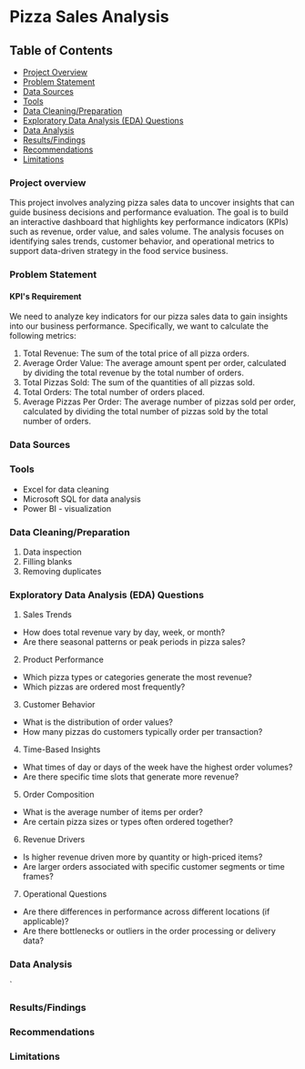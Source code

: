 # Pizza Sales Analysis

## Table of Contents 

- [Project Overview](#project-overview)
- [Problem Statement](#problem-statement)
- [Data Sources](#data-sources)
- [Tools](#tools)
- [Data Cleaning/Preparation](#data-cleaningpreparation)
- [Exploratory Data Analysis (EDA) Questions](#exploratory-data-analysis-eda-questions)
- [Data Analysis](#data-analysis)
- [Results/Findings](#resultsfindings)
- [Recommendations](#recommendations)
- [Limitations](#limitations)


### Project overview 

This project involves analyzing pizza sales data to uncover insights that can guide business decisions and performance evaluation. The goal is to build an interactive dashboard that highlights key performance indicators (KPIs) such as revenue, order value, and sales volume. The analysis focuses on identifying sales trends, customer behavior, and operational metrics to support data-driven strategy in the food service business.


### Problem Statement 

  #### KPI's Requirement 

We need to analyze key indicators for our pizza sales data to gain insights into our business
performance. Specifically, we want to calculate the following metrics:

1. Total Revenue: The sum of the total price of all pizza orders.
2. Average Order Value: The average amount spent per order, calculated by dividing the
total revenue by the total number of orders.
3. Total Pizzas Sold: The sum of the quantities of all pizzas sold.
4. Total Orders: The total number of orders placed.
5. Average Pizzas Per Order: The average number of pizzas sold per order, calculated by
dividing the total number of pizzas sold by the total number of orders.

### Data Sources 


### Tools 
 - Excel for data cleaning
 - Microsoft SQL for data analysis 
 - Power BI - visualization 


### Data Cleaning/Preparation 

1. Data inspection
2. Filling blanks 
3. Removing duplicates

### Exploratory Data Analysis (EDA) Questions
1. Sales Trends
  - How does total revenue vary by day, week, or month?
  - Are there seasonal patterns or peak periods in pizza sales?

2. Product Performance
  - Which pizza types or categories generate the most revenue?
  - Which pizzas are ordered most frequently?

3. Customer Behavior

  - What is the distribution of order values?
  - How many pizzas do customers typically order per transaction?

4. Time-Based Insights

  - What times of day or days of the week have the highest order volumes?
  - Are there specific time slots that generate more revenue?

5. Order Composition

  - What is the average number of items per order?
  - Are certain pizza sizes or types often ordered together?

6. Revenue Drivers
  - Is higher revenue driven more by quantity or high-priced items?
  - Are larger orders associated with specific customer segments or time frames?

7. Operational Questions
  - Are there differences in performance across different locations (if applicable)?
  - Are there bottlenecks or outliers in the order processing or delivery data?

### Data Analysis 

`

### Results/Findings 


### Recommendations

### Limitations

